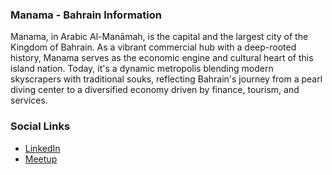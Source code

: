 ### Manama - Bahrain Information
Manama, in Arabic Al-Manāmah, is the capital and the largest city of the Kingdom of Bahrain. As a vibrant commercial hub with a deep-rooted history, Manama serves as the economic engine and cultural heart of this island nation. Today, it's a dynamic metropolis blending modern skyscrapers with traditional souks, reflecting Bahrain's journey from a pearl diving center to a diversified economy driven by finance, tourism, and services.

### Social Links
* [LinkedIn](https://www.linkedin.com/company/owasp-manama-chapter/)
* [Meetup](https://www.meetup.com/owasp-manama/)
